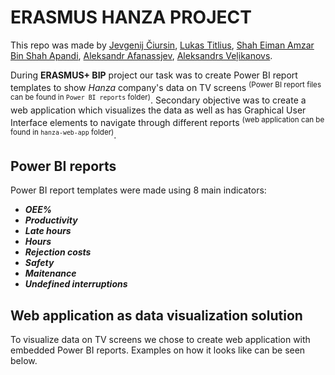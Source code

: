 # ERASMUS HANZA PROJECT
This repo was made by <ins>Jevgenij Čiursin</ins>, <u>Lukas Titlius</u>, <u>Shah Eiman Amzar Bin Shah Apandi</u>, <u>Aleksandr Afanassjev</u>, <u>Aleksandrs Veļikanovs</u>.

During **ERASMUS+ BIP** project our task was to create Power BI report templates to show _Hanza_ company's data on TV screens <sup>(Power BI report files can be found in `Power BI reports` folder)</sup>. 
Secondary objective was to create a web application which visualizes the data as well as has Graphical User Interface elements to navigate through different reports <sup>(web application can be found in `hanza-web-app` folder)</sup>.

## Power BI reports
Power BI report templates were made using 8 main indicators:
- ***OEE%***
- ***Productivity***
- ***Late hours***
- ***Hours***
- ***Rejection costs***
- ***Safety***
- ***Maitenance***
- ***Undefined interruptions***

## Web application as data visualization solution
To visualize data on TV screens we chose to create web application with embedded Power BI reports. Examples on how it looks like can be seen below.